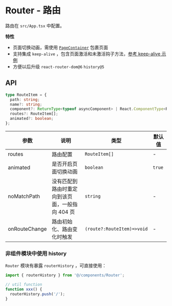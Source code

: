 # Router - 路由

路由在 `src/App.tsx` 中配置。

**特性**

- 页面切换动画，需使用 [`PageContainer`](/docs/component-page) 包裹页面
- 支持集成 `keep-alive` ，包含页面激活和未激活钩子方法，[参考 keep-alive 示例](/docs/example)
- 方便以后升级 `react-router-dom@6` `history@5`

## API

```typescript
type RouteItem = {
  path: string;
  name?: string;
  component?: ReturnType<typeof asyncComponent> | React.ComponentType<RouteChildrenProps<any>>;
  routes?: RouteItem[];
  animated?: boolean;
};
```

| 参数 | 说明 | 类型 | 默认值 |
| --- | --- | --- | --- |
| routes | 路由配置 | `RouteItem[]` | - |
| animated | 是否开启页面切换动画 | `boolean` | `true` |
| noMatchPath | 没有匹配到路由时重定向到该页面，一般指向 404 页 | `string` | - |
| onRouteChange | 路由初始化、路由变化时触发 | `(route?:RouteItem)=>void` | - |

### 非组件模块中使用 history

`Router` 模块有暴露 `routerHistory` ，可直接使用：

```typescript
import { routerHistory } from '@/components/Router';

// util function
function xxx() {
  routerHistory.push('/');
}
```
